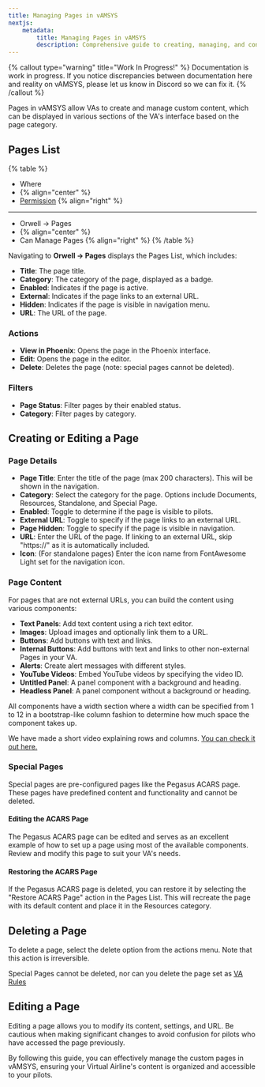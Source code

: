 ```yaml
---
title: Managing Pages in vAMSYS
nextjs:  
    metadata:  
        title: Managing Pages in vAMSYS  
        description: Comprehensive guide to creating, managing, and configuring pages in vAMSYS, including page types, categories, and content.
---
```

{% callout type="warning" title="Work In Progress!" %}
Documentation is work in progress. If you notice discrepancies between documentation here and reality on vAMSYS, please let us know in Discord so we can fix it.
{% /callout %}

Pages in vAMSYS allow VAs to create and manage custom content, which can be displayed in various sections of the VA's interface based on the page category.

## Pages List
{% table %}
* Where
*  {% align="center" %}
* [Permission](/orwell/staff#creating-or-editing-a-staff-member) {% align="right" %}
---
* Orwell -> Pages
*  {% align="center" %}
* Can Manage Pages {% align="right" %}
{% /table %}

Navigating to **Orwell -> Pages** displays the Pages List, which includes:

- **Title**: The page title.
- **Category**: The category of the page, displayed as a badge.
- **Enabled**: Indicates if the page is active.
- **External**: Indicates if the page links to an external URL.
- **Hidden**: Indicates if the page is visible in navigation menu.
- **URL**: The URL of the page.

### Actions
- **View in Phoenix**: Opens the page in the Phoenix interface.
- **Edit**: Opens the page in the editor.
- **Delete**: Deletes the page (note: special pages cannot be deleted).

### Filters
- **Page Status**: Filter pages by their enabled status.
- **Category**: Filter pages by category.

## Creating or Editing a Page

### Page Details
- **Page Title**: Enter the title of the page (max 200 characters). This will be shown in the navigation.
- **Category**: Select the category for the page. Options include Documents, Resources, Standalone, and Special Page.
- **Enabled**: Toggle to determine if the page is visible to pilots.
- **External URL**: Toggle to specify if the page links to an external URL.
- **Page Hidden**: Toggle to specify if the page is visible in navigation.
- **URL**: Enter the URL of the page. If linking to an external URL, skip "https://" as it is automatically included.
- **Icon**: (For standalone pages) Enter the icon name from FontAwesome Light set for the navigation icon.

### Page Content
For pages that are not external URLs, you can build the content using various components:

- **Text Panels**: Add text content using a rich text editor.
- **Images**: Upload images and optionally link them to a URL.
- **Buttons**: Add buttons with text and links.
- **Internal Buttons**: Add buttons with text and links to other non-external Pages in your VA.
- **Alerts**: Create alert messages with different styles.
- **YouTube Videos**: Embed YouTube videos by specifying the video ID.
- **Untitled Panel**: A panel component with a background and heading.
- **Headless Panel**: A panel component without a background or heading.

All components have a width section where a width can be specified from 1 to 12 in a bootstrap-like column fashion to determine how much space the component takes up.

We have made a short video explaining rows and columns. [You can check it out here.](https://vamsys-internal.ams3.digitaloceanspaces.com/tutorial-videos/Pages%20-%20Rows%20and%20Columns.mp4)

### Special Pages

Special pages are pre-configured pages like the Pegasus ACARS page. These pages have predefined content and functionality and cannot be deleted.

#### Editing the ACARS Page
The Pegasus ACARS page can be edited and serves as an excellent example of how to set up a page using most of the available components. Review and modify this page to suit your VA's needs.

#### Restoring the ACARS Page
If the Pegasus ACARS page is deleted, you can restore it by selecting the "Restore ACARS Page" action in the Pages List. This will recreate the page with its default content and place it in the Resources category.

## Deleting a Page
To delete a page, select the delete option from the actions menu. Note that this action is irreversible.

Special Pages cannot be deleted, nor can you delete the page set as [VA Rules](/settings/airline#general-settings)

## Editing a Page
Editing a page allows you to modify its content, settings, and URL. Be cautious when making significant changes to avoid confusion for pilots who have accessed the page previously.

By following this guide, you can effectively manage the custom pages in vAMSYS, ensuring your Virtual Airline's content is organized and accessible to your pilots.
